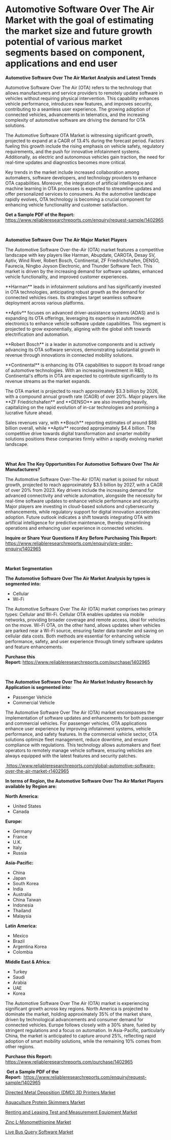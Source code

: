 <p><h1>Automotive Software Over The Air Market with the goal of estimating the market size and future growth potential of various market segments based on component, applications and end user</h1></p><p><strong>Automotive Software Over The Air Market Analysis and Latest Trends</strong></p>
<p><p>Automotive Software Over The Air (OTA) refers to the technology that allows manufacturers and service providers to remotely update software in vehicles without requiring physical intervention. This capability enhances vehicle performance, introduces new features, and improves security, contributing to a seamless user experience. The growing adoption of connected vehicles, advancements in telematics, and the increasing complexity of automotive software are driving the demand for OTA solutions.</p><p>The Automotive Software OTA Market is witnessing significant growth, projected to expand at a CAGR of 13.4% during the forecast period. Factors fueling this growth include the rising emphasis on vehicle safety, regulatory requirements, and the push for innovative infotainment systems. Additionally, as electric and autonomous vehicles gain traction, the need for real-time updates and diagnostics becomes more critical.</p><p>Key trends in the market include increased collaboration among automakers, software developers, and technology providers to enhance OTA capabilities. Moreover, the integration of artificial intelligence and machine learning in OTA processes is expected to streamline updates and offer personalized services to consumers. As the automotive landscape rapidly evolves, OTA technology is becoming a crucial component for enhancing vehicle functionality and customer satisfaction.</p></p>
<p><strong>Get a Sample PDF of the Report:&nbsp;</strong> <a href="https://www.reliableresearchreports.com/enquiry/request-sample/1402965?utm_campaign=1595&utm_medium=2&utm_source=Github&utm_content=ia&utm_term=23102024&utm_id=automotive-software-over-the-air">https://www.reliableresearchreports.com/enquiry/request-sample/1402965</a></p>
<p>&nbsp;</p>
<p><strong>Automotive Software Over The Air Major Market Players</strong></p>
<p><p>The Automotive Software Over-the-Air (OTA) market features a competitive landscape with key players like Harman, Abupdate, CAROTA, Desay SV, Aptiv, Wind River, Robert Bosch, Continental, ZF Friedrichshafen, DENSO, Faurecia, Ningbo Joyson Electronic, and Thunder Software Tech. This market is driven by the increasing demand for software updates, enhanced vehicle functionality, and improved customer experiences.</p><p>**Harman** leads in infotainment solutions and has significantly invested in OTA technologies, anticipating robust growth as the demand for connected vehicles rises. Its strategies target seamless software deployment across various platforms.</p><p>**Aptiv** focuses on advanced driver-assistance systems (ADAS) and is expanding its OTA offerings, leveraging its expertise in automotive electronics to enhance vehicle software update capabilities. This segment is projected to grow exponentially, aligning with the global shift towards electrification and automation.</p><p>**Robert Bosch** is a leader in automotive components and is actively advancing its OTA software services, demonstrating substantial growth in revenue through innovations in connected mobility solutions.</p><p>**Continental** is enhancing its OTA capabilities to support its broad range of automotive technologies. With an increasing investment in R&D, Continental's efforts in OTA are expected to contribute significantly to its revenue streams as the market expands.</p><p>The OTA market is projected to reach approximately $3.3 billion by 2026, with a compound annual growth rate (CAGR) of over 20%. Major players like **ZF Friedrichshafen** and **DENSO** are also investing heavily, capitalizing on the rapid evolution of in-car technologies and promising a lucrative future ahead.</p><p>Sales revenues vary, with **Bosch** reporting estimates of around $88 billion overall, while **Aptiv** recorded approximately $4.4 billion. The competitive drive towards digital transformation and smarter mobility solutions positions these companies firmly within a rapidly evolving market landscape.</p></p>
<p>&nbsp;</p>
<p><strong>What Are The Key Opportunities For Automotive Software Over The Air Manufacturers?</strong></p>
<p><p>The Automotive Software Over-The-Air (OTA) market is poised for robust growth, projected to reach approximately $3.5 billion by 2027, with a CAGR of over 20% from 2023. Key drivers include the increasing demand for advanced connectivity and vehicle automation, alongside the necessity for real-time software updates to enhance vehicle performance and security. Major players are investing in cloud-based solutions and cybersecurity enhancements, while regulatory support for digital innovation accelerates adoption. Future outlook indicates a shift towards integrating OTA with artificial intelligence for predictive maintenance, thereby streamlining operations and enhancing user experience in connected vehicles.</p></p>
<p><strong>Inquire or Share Your Questions If Any Before Purchasing This Report:</strong> <a href="https://www.reliableresearchreports.com/enquiry/pre-order-enquiry/1402965?utm_campaign=1595&utm_medium=2&utm_source=Github&utm_content=ia&utm_term=23102024&utm_id=automotive-software-over-the-air">https://www.reliableresearchreports.com/enquiry/pre-order-enquiry/1402965</a></p>
<p>&nbsp;</p>
<p><strong>Market Segmentation</strong></p>
<p><strong>The Automotive Software Over The Air Market Analysis by types is segmented into:</strong></p>
<p><ul><li>Cellular</li><li>Wi-Fi</li></ul></p>
<p><p>The Automotive Software Over The Air (OTA) market comprises two primary types: Cellular and Wi-Fi. Cellular OTA enables updates via mobile networks, providing broader coverage and remote access, ideal for vehicles on the move. Wi-Fi OTA, on the other hand, allows updates when vehicles are parked near a Wi-Fi source, ensuring faster data transfer and saving on cellular data costs. Both methods are essential for enhancing vehicle performance, safety, and user experience through timely software updates and feature enhancements.</p></p>
<p><strong>Purchase this Report:&nbsp;</strong><a href="https://www.reliableresearchreports.com/purchase/1402965?utm_campaign=1595&utm_medium=2&utm_source=Github&utm_content=ia&utm_term=23102024&utm_id=automotive-software-over-the-air">https://www.reliableresearchreports.com/purchase/1402965</a></p>
<p>&nbsp;</p>
<p><strong>The Automotive Software Over The Air Market Industry Research by Application is segmented into:</strong></p>
<p><ul><li>Passenger Vehicle</li><li>Commercial Vehicle</li></ul></p>
<p><p>The Automotive Software Over The Air (OTA) market encompasses the implementation of software updates and enhancements for both passenger and commercial vehicles. For passenger vehicles, OTA applications enhance user experience by improving infotainment systems, vehicle performance, and safety features. In the commercial vehicle sector, OTA solutions optimize fleet management, reduce downtime, and ensure compliance with regulations. This technology allows automakers and fleet operators to remotely manage vehicle software, ensuring vehicles are always equipped with the latest features and security patches.</p></p>
<p><a href="https://www.reliableresearchreports.com/global-automotive-software-over-the-air-market-r1402965?utm_campaign=1595&utm_medium=2&utm_source=Github&utm_content=ia&utm_term=23102024&utm_id=automotive-software-over-the-air">&nbsp;https://www.reliableresearchreports.com/global-automotive-software-over-the-air-market-r1402965</a></p>
<p><strong>In terms of Region, the Automotive Software Over The Air Market Players available by Region are:</strong></p>
<p>
    <p> <strong> North America: </strong>
        <ul>
            <li>United States</li>
            <li>Canada</li>
        </ul>
        </p> 
    <p> <strong> Europe: </strong>
        <ul>
            <li>Germany</li>
            <li>France</li>
            <li>U.K.</li>
            <li>Italy</li>
            <li>Russia</li>
        </ul>
        </p> 
    <p> <strong> Asia-Pacific: </strong>
        <ul>
            <li>China</li>
            <li>Japan</li>
            <li>South Korea</li>
            <li>India</li>
            <li>Australia</li>
            <li>China Taiwan</li>
            <li>Indonesia</li>
            <li>Thailand</li>
            <li>Malaysia</li>
        </ul>
        </p> 
    <p> <strong> Latin America: </strong>
        <ul>
            <li>Mexico</li>
            <li>Brazil</li>
            <li>Argentina Korea</li>
            <li>Colombia</li>
        </ul>
        </p> 
    <p> <strong> Middle East & Africa: </strong>
        <ul>
            <li>Turkey</li>
            <li>Saudi</li>
            <li>Arabia</li>
            <li>UAE</li>
            <li>Korea</li>
        </ul>
    </p>
    </p>
<p><p>The Automotive Software Over The Air (OTA) market is experiencing significant growth across key regions. North America is projected to dominate the market, holding approximately 35% of the market share, driven by technological advancements and consumer demand for connected vehicles. Europe follows closely with a 30% share, fueled by stringent regulations and a focus on automation. In Asia-Pacific, particularly China, the market is anticipated to capture around 25%, reflecting rapid adoption of smart mobility solutions, while the remaining 10% comes from other regions.</p></p>
<p><strong>Purchase this Report: </strong><a href="https://www.reliableresearchreports.com/purchase/1402965?utm_campaign=1595&utm_medium=2&utm_source=Github&utm_content=ia&utm_term=23102024&utm_id=automotive-software-over-the-air">https://www.reliableresearchreports.com/purchase/1402965</a></p>
<p>&nbsp;<strong>Get a Sample PDF of the Report:&nbsp;&nbsp;</strong><a href="https://www.reliableresearchreports.com/enquiry/request-sample/1402965?utm_campaign=1595&utm_medium=2&utm_source=Github&utm_content=ia&utm_term=23102024&utm_id=automotive-software-over-the-air">https://www.reliableresearchreports.com/enquiry/request-sample/1402965</a></p>
<p><strong></strong></p>
<p><p><a href="https://www.linkedin.com/pulse/global-directed-metal-deposition-dmd-3d-printers-market-exploring-qmd2f?utm_campaign=1595&utm_medium=2&utm_source=Github&utm_content=ia&utm_term=23102024&utm_id=automotive-software-over-the-air">Directed Metal Deposition (DMD) 3D Printers Market</a></p><p><a href="https://www.linkedin.com/pulse/global-aquaculture-protein-skimmers-market-analysis-trends-forecasts-nmcaf?utm_campaign=1595&utm_medium=2&utm_source=Github&utm_content=ia&utm_term=23102024&utm_id=automotive-software-over-the-air">Aquaculture Protein Skimmers Market</a></p><p><a href="https://github.com/ygfu6u/Market-Research-Report-List-1/blob/main/renting-and-leasing-test-and-measurement-equipment-market.md?utm_campaign=1595&utm_medium=2&utm_source=Github&utm_content=ia&utm_term=23102024&utm_id=automotive-software-over-the-air">Renting and Leasing Test and Measurement Equipment Market</a></p><p><a href="https://www.linkedin.com/pulse/comprehensive-zinc-l-monomethionine-market-report-regional-analysis-ze3hf?utm_campaign=1595&utm_medium=2&utm_source=Github&utm_content=ia&utm_term=23102024&utm_id=automotive-software-over-the-air">Zinc L-Monomethionine Market</a></p><p><a href="https://www.linkedin.com/pulse/investment-opportunities-live-bus-query-software-sector-risk-mmu8e?utm_campaign=1595&utm_medium=2&utm_source=Github&utm_content=ia&utm_term=23102024&utm_id=automotive-software-over-the-air">Live Bus Query Software Market</a></p></p>
